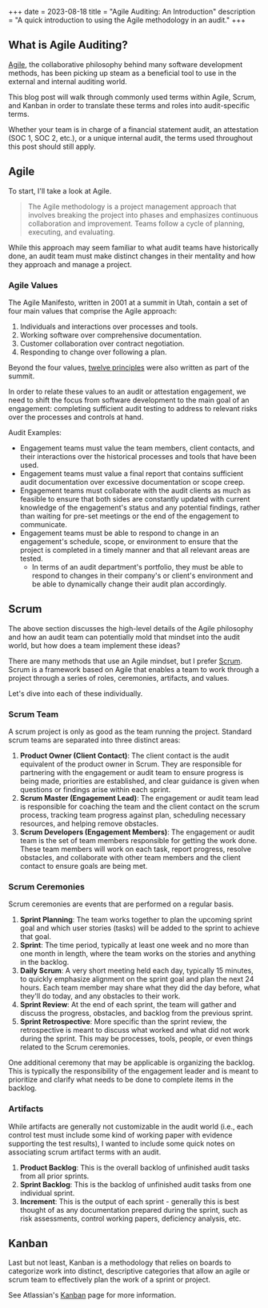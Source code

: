+++
date = 2023-08-18
title = "Agile Auditing: An Introduction"
description = "A quick introduction to using the Agile methodology in an audit."
+++

## What is Agile Auditing?

[Agile](https://en.wikipedia.org/wiki/Agile_software_development), the
collaborative philosophy behind many software development methods, has
been picking up steam as a beneficial tool to use in the external and
internal auditing world.

This blog post will walk through commonly used terms within Agile,
Scrum, and Kanban in order to translate these terms and roles into
audit-specific terms.

Whether your team is in charge of a financial statement audit, an
attestation (SOC 1, SOC 2, etc.), or a unique internal audit, the terms
used throughout this post should still apply.

## Agile

To start, I'll take a look at Agile.

> The Agile methodology is a project management approach that involves
> breaking the project into phases and emphasizes continuous
> collaboration and improvement. Teams follow a cycle of planning,
> executing, and evaluating.

While this approach may seem familiar to what audit teams have
historically done, an audit team must make distinct changes in their
mentality and how they approach and manage a project.

### Agile Values

The Agile Manifesto, written in 2001 at a summit in Utah, contain a set
of four main values that comprise the Agile approach:

1.  Individuals and interactions over processes and tools.
2.  Working software over comprehensive documentation.
3.  Customer collaboration over contract negotiation.
4.  Responding to change over following a plan.

Beyond the four values, [twelve
principles](https://agilemanifesto.org/principles.html) were also
written as part of the summit.

In order to relate these values to an audit or attestation engagement,
we need to shift the focus from software development to the main goal of
an engagement: completing sufficient audit testing to address to
relevant risks over the processes and controls at hand.

Audit Examples:

-   Engagement teams must value the team members, client contacts, and
    their interactions over the historical processes and tools that have
    been used.
-   Engagement teams must value a final report that contains sufficient
    audit documentation over excessive documentation or scope creep.
-   Engagement teams must collaborate with the audit clients as much as
    feasible to ensure that both sides are constantly updated with
    current knowledge of the engagement's status and any potential
    findings, rather than waiting for pre-set meetings or the end of the
    engagement to communicate.
-   Engagement teams must be able to respond to change in an
    engagement's schedule, scope, or environment to ensure that the
    project is completed in a timely manner and that all relevant areas
    are tested.
    -   In terms of an audit department's portfolio, they must be able
        to respond to changes in their company's or client's
        environment and be able to dynamically change their audit plan
        accordingly.

## Scrum

The above section discusses the high-level details of the Agile
philosophy and how an audit team can potentially mold that mindset into
the audit world, but how does a team implement these ideas?

There are many methods that use an Agile mindset, but I prefer
[Scrum](https://en.wikipedia.org/wiki/Scrum_(software_development)).
Scrum is a framework based on Agile that enables a team to work through
a project through a series of roles, ceremonies, artifacts, and values.

Let's dive into each of these individually.

### Scrum Team

A scrum project is only as good as the team running the project.
Standard scrum teams are separated into three distinct areas:

1.  **Product Owner (Client Contact)**: The client contact is the audit
    equivalent of the product owner in Scrum. They are responsible for
    partnering with the engagement or audit team to ensure progress is
    being made, priorities are established, and clear guidance is given
    when questions or findings arise within each sprint.
2.  **Scrum Master (Engagement Lead)**: The engagement or audit team
    lead is responsible for coaching the team and the client contact on
    the scrum process, tracking team progress against plan, scheduling
    necessary resources, and helping remove obstacles.
3.  **Scrum Developers (Engagement Members)**: The engagement or audit
    team is the set of team members responsible for getting the work
    done. These team members will work on each task, report progress,
    resolve obstacles, and collaborate with other team members and the
    client contact to ensure goals are being met.

### Scrum Ceremonies

Scrum ceremonies are events that are performed on a regular basis.

1.  **Sprint Planning**: The team works together to plan the upcoming
    sprint goal and which user stories (tasks) will be added to the
    sprint to achieve that goal.
2.  **Sprint**: The time period, typically at least one week and no more
    than one month in length, where the team works on the stories and
    anything in the backlog.
3.  **Daily Scrum**: A very short meeting held each day, typically 15
    minutes, to quickly emphasize alignment on the sprint goal and plan
    the next 24 hours. Each team member may share what they did the day
    before, what they'll do today, and any obstacles to their work.
4.  **Sprint Review**: At the end of each sprint, the team will gather
    and discuss the progress, obstacles, and backlog from the previous
    sprint.
5.  **Sprint Retrospective**: More specific than the sprint review, the
    retrospective is meant to discuss what worked and what did not work
    during the sprint. This may be processes, tools, people, or even
    things related to the Scrum ceremonies.

One additional ceremony that may be applicable is organizing the
backlog. This is typically the responsibility of the engagement leader
and is meant to prioritize and clarify what needs to be done to complete
items in the backlog.

### Artifacts

While artifacts are generally not customizable in the audit world (i.e.,
each control test must include some kind of working paper with evidence
supporting the test results), I wanted to include some quick notes on
associating scrum artifact terms with an audit.

1.  **Product Backlog**: This is the overall backlog of unfinished audit
    tasks from all prior sprints.
2.  **Sprint Backlog**: This is the backlog of unfinished audit tasks
    from one individual sprint.
3.  **Increment**: This is the output of each sprint - generally this is
    best thought of as any documentation prepared during the sprint,
    such as risk assessments, control working papers, deficiency
    analysis, etc.

## Kanban

Last but not least, Kanban is a methodology that relies on boards to
categorize work into distinct, descriptive categories that allow an
agile or scrum team to effectively plan the work of a sprint or project.

See Atlassian's [Kanban](https://www.atlassian.com/agile/kanban) page
for more information.
